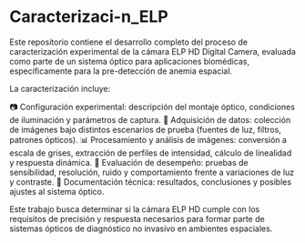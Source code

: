 # Caracterizaci-n_ELP
Este repositorio contiene el desarrollo completo del proceso de caracterización experimental de la cámara ELP HD Digital Camera, evaluada como parte de un sistema óptico para aplicaciones biomédicas, específicamente para la pre-detección de anemia espacial.

La caracterización incluye:

📷 Configuración experimental: descripción del montaje óptico, condiciones de iluminación y parámetros de captura.
🧪 Adquisición de datos: colección de imágenes bajo distintos escenarios de prueba (fuentes de luz, filtros, patrones ópticos).
📊 Procesamiento y análisis de imágenes: conversión a escala de grises, extracción de perfiles de intensidad, cálculo de linealidad y respuesta dinámica.
🧠 Evaluación de desempeño: pruebas de sensibilidad, resolución, ruido y comportamiento frente a variaciones de luz y contraste.
📄 Documentación técnica: resultados, conclusiones y posibles ajustes al sistema óptico.

Este trabajo busca determinar si la cámara ELP HD cumple con los requisitos de precisión y respuesta necesarios para formar parte de sistemas ópticos de diagnóstico no invasivo en ambientes espaciales.

